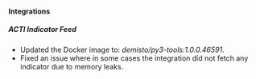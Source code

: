 #### Integrations
##### ACTI Indicator Feed
- Updated the Docker image to: *demisto/py3-tools:1.0.0.46591*.
- Fixed an issue where in some cases the integration did not fetch any indicator due to memory leaks.
